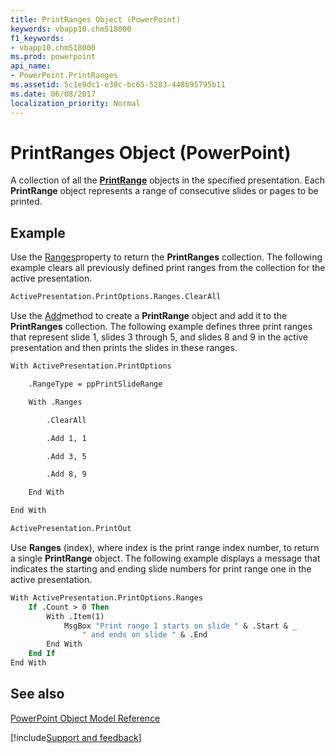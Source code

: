 ```yaml
---
title: PrintRanges Object (PowerPoint)
keywords: vbapp10.chm518000
f1_keywords:
- vbapp10.chm518000
ms.prod: powerpoint
api_name:
- PowerPoint.PrintRanges
ms.assetid: 5c1e9dc1-e30c-bc65-5283-448b95795b11
ms.date: 06/08/2017
localization_priority: Normal
---
```



# PrintRanges Object (PowerPoint)

A collection of all the  **[PrintRange](PowerPoint.PrintRange.md)** objects in the specified presentation. Each **PrintRange** object represents a range of consecutive slides or pages to be printed.


## Example

Use the [Ranges](PowerPoint.PrintOptions.Ranges.md)property to return the  **PrintRanges** collection. The following example clears all previously defined print ranges from the collection for the active presentation.


```vb
ActivePresentation.PrintOptions.Ranges.ClearAll
```

Use the [Add](PowerPoint.PrintRanges.Add.md)method to create a  **PrintRange** object and add it to the **PrintRanges** collection. The following example defines three print ranges that represent slide 1, slides 3 through 5, and slides 8 and 9 in the active presentation and then prints the slides in these ranges.




```vb
With ActivePresentation.PrintOptions

    .RangeType = ppPrintSlideRange

    With .Ranges

        .ClearAll

        .Add 1, 1

        .Add 3, 5

        .Add 8, 9

    End With

End With

ActivePresentation.PrintOut
```

Use  **Ranges** (index), where index is the print range index number, to return a single **PrintRange** object. The following example displays a message that indicates the starting and ending slide numbers for print range one in the active presentation.




```vb
With ActivePresentation.PrintOptions.Ranges
    If .Count > 0 Then
        With .Item(1)
            MsgBox "Print range 1 starts on slide " & .Start & _
                " and ends on slide " & .End
        End With
    End If
End With
```


## See also


[PowerPoint Object Model Reference](overview/PowerPoint/object-model.md)

[!include[Support and feedback](~/includes/feedback-boilerplate.md)]